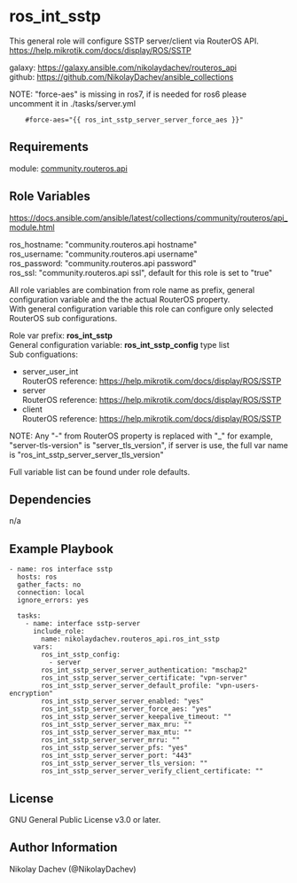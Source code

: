 ros_int_sstp
=========

This general role will configure SSTP server/client via RouterOS API.  
https://help.mikrotik.com/docs/display/ROS/SSTP  

galaxy: https://galaxy.ansible.com/nikolaydachev/routeros_api  
github: https://github.com/NikolayDachev/ansible_collections  

NOTE: "force-aes" is missing in ros7, if is needed for ros6 please uncomment it in ./tasks/server.yml  
```
    #force-aes="{{ ros_int_sstp_server_server_force_aes }}"  
```

Requirements
------------

module: [community.routeros.api](https://galaxy.ansible.com/community/routeros)  

Role Variables
--------------

https://docs.ansible.com/ansible/latest/collections/community/routeros/api_module.html  

ros_hostname: "community.routeros.api hostname"  
ros_username: "community.routeros.api username"  
ros_password: "community.routeros.api password"  
ros_ssl: "community.routeros.api ssl", default for this role is set to "true"  

All role variables are combination from role name as prefix, general configuration variable and the the actual RouterOS property.  
With general configuration variable this role can configure only selected RouterOS sub configurations.  

Role var prefix: **ros_int_sstp**  
General configuration variable: **ros_int_sstp_config** type list  
Sub configuations:  
- server_user_int  
  RouterOS reference: https://help.mikrotik.com/docs/display/ROS/SSTP  
- server  
  RouterOS reference: https://help.mikrotik.com/docs/display/ROS/SSTP  
- client  
  RouterOS reference: https://help.mikrotik.com/docs/display/ROS/SSTP  


NOTE: Any "-" from RouterOS property is replaced with "_" for example, "server-tls-version" is "server_tls_version", if server is use, the full var name is "ros_int_sstp_server_server_tls_version"  

Full variable list can be found under role defaults.  

Dependencies
------------

n/a

Example Playbook
----------------
```
- name: ros interface sstp
  hosts: ros
  gather_facts: no
  connection: local
  ignore_errors: yes

  tasks:
    - name: interface sstp-server
      include_role: 
        name: nikolaydachev.routeros_api.ros_int_sstp
      vars:
        ros_int_sstp_config:
          - server
        ros_int_sstp_server_server_authentication: "mschap2"
        ros_int_sstp_server_server_certificate: "vpn-server"
        ros_int_sstp_server_server_default_profile: "vpn-users-encryption"
        ros_int_sstp_server_server_enabled: "yes"
        ros_int_sstp_server_server_force_aes: "yes"
        ros_int_sstp_server_server_keepalive_timeout: ""
        ros_int_sstp_server_server_max_mru: ""
        ros_int_sstp_server_server_max_mtu: ""
        ros_int_sstp_server_server_mrru: ""
        ros_int_sstp_server_server_pfs: "yes"
        ros_int_sstp_server_server_port: "443"
        ros_int_sstp_server_server_tls_version: ""
        ros_int_sstp_server_server_verify_client_certificate: ""
```
License
-------

GNU General Public License v3.0 or later.

Author Information
------------------

Nikolay Dachev (@NikolayDachev)